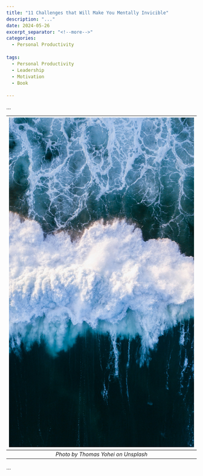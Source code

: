 ```yaml
---
title: "11 Challenges that Will Make You Mentally Invicible"
description: "..."
date: 2024-05-26
excerpt_separator: "<!--more-->"
categories:
  - Personal Productivity

tags:
  - Personal Productivity
  - Leadership
  - Motivation
  - Book

---
```


...

| ![image](/assets/images/thomas-yohei-waves-unsplash.jpg) |
|:--:|
| *Photo by Thomas Yohei on Unsplash* |

...